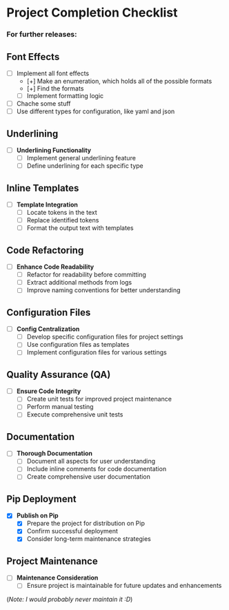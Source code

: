 # Project Completion Checklist

### For further releases:
## Font Effects
- [ ] Implement all font effects
    - [+] Make an enumeration, which holds all of the possible formats
    - [+] Find the formats
    - [ ] Implement formatting logic

- [ ] Chache some stuff
- [ ] Use different types for configuration, like yaml and json 

## Underlining
- [ ] **Underlining Functionality**
    - [ ] Implement general underlining feature
    - [ ] Define underlining for each specific type

## Inline Templates
- [ ] **Template Integration**
    - [ ] Locate tokens in the text
    - [ ] Replace identified tokens
    - [ ] Format the output text with templates

## Code Refactoring
- [ ] **Enhance Code Readability**
    - [ ] Refactor for readability before committing
    - [ ] Extract additional methods from logs
    - [ ] Improve naming conventions for better understanding

## Configuration Files
- [ ] **Config Centralization**
    - [ ] Develop specific configuration files for project settings
    - [ ] Use configuration files as templates
    - [ ] Implement configuration files for various settings

## Quality Assurance (QA)
- [ ] **Ensure Code Integrity**
    - [ ] Create unit tests for improved project maintenance
    - [ ] Perform manual testing
    - [ ] Execute comprehensive unit tests

## Documentation
- [ ] **Thorough Documentation**
    - [ ] Document all aspects for user understanding
    - [ ] Include inline comments for code documentation
    - [ ] Create comprehensive user documentation

## Pip Deployment
- [X] **Publish on Pip**
    - [X] Prepare the project for distribution on Pip
    - [X] Confirm successful deployment
    - [X] Consider long-term maintenance strategies

## Project Maintenance
- [ ] **Maintenance Consideration**
    - [ ] Ensure project is maintainable for future updates and enhancements

(*Note: I would probably never maintain it :D*)